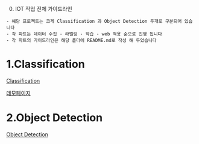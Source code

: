 0. IOT 작업 전체 가이드라인
```
- 해당 프로젝트는 크게 Classification 과 Object Detection 두개로 구분되어 있습니다 
- 각 파트는 데이터 수집 - 라벨링 - 학습 - web 적용 순으로 진행 됩니다 
- 각 파트의 가이드라인은 해당 폴더에 README.md로 작성 해 두었습니다 
```
# 1.Classification 
[Classification](https://github.com/crimama/clf_obj/tree/main/1_classification)

[데모페이지](https://crimama.github.io/html_test/)

# 2.Object Detection 
[Object Detection](https://github.com/crimama/clf_obj/tree/main/2_object_detection)
